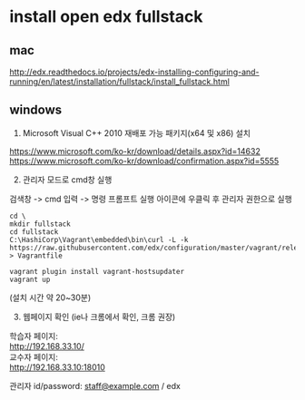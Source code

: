 
# install open edx fullstack

## mac
http://edx.readthedocs.io/projects/edx-installing-configuring-and-running/en/latest/installation/fullstack/install_fullstack.html  

windows
-------
1. Microsoft Visual C++ 2010 재배포 가능 패키지(x64 및 x86)  설치

https://www.microsoft.com/ko-kr/download/details.aspx?id=14632  
https://www.microsoft.com/ko-kr/download/confirmation.aspx?id=5555  

2. 관리자 모드로 cmd창 실행

검색창 -> cmd 입력 -> 명령 프롬프트 실행 아이콘에 우클릭 후 관리자 권한으로 실행  

    cd \  
    mkdir fullstack  
    cd fullstack  
    C:\HashiCorp\Vagrant\embedded\bin\curl -L -k https://raw.githubusercontent.com/edx/configuration/master/vagrant/release/fullstack/Vagrantfile > Vagrantfile  

    vagrant plugin install vagrant-hostsupdater  
    vagrant up  

(설치 시간 약 20~30분)  

3. 웹페이지 확인 (ie나 크롬에서 확인, 크롬 권장)

학습자 페이지:  
http://192.168.33.10/  
교수자 페이지:  
http://192.168.33.10:18010  

관리자 id/password: staff@example.com  / edx  
